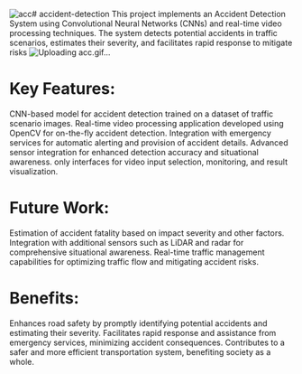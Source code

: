 ![acc](https://github.com/niths7/accident-detection/assets/121955811/b0db48b0-e304-40b4-a947-5285431f6b0e)# accident-detection
This project implements an Accident Detection System using Convolutional Neural Networks (CNNs) and real-time video processing techniques. The system detects potential accidents in traffic scenarios, estimates their severity, and facilitates rapid response to mitigate risks
![Uploading acc.gif…]()


# Key Features:

CNN-based model for accident detection trained on a dataset of traffic scenario images.
Real-time video processing application developed using OpenCV for on-the-fly accident detection.
Integration with emergency services for automatic alerting and provision of accident details.
Advanced sensor integration for enhanced detection accuracy and situational awareness.
only interfaces for video input selection, monitoring, and result visualization.

# Future Work:

Estimation of accident fatality based on impact severity and other factors.
Integration with additional sensors such as LiDAR and radar for comprehensive situational awareness.
Real-time traffic management capabilities for optimizing traffic flow and mitigating accident risks.


# Benefits:

Enhances road safety by promptly identifying potential accidents and estimating their severity.
Facilitates rapid response and assistance from emergency services, minimizing accident consequences.
Contributes to a safer and more efficient transportation system, benefiting society as a whole.
